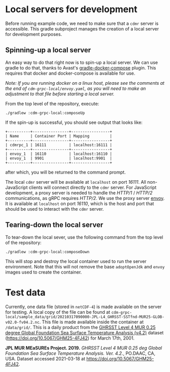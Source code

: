 # Local servers for development

Before running example code, we need to make sure that a `cdmr` server is accessible.
This gradle subproject manages the creation of a local server for development purposes.

<a id="spin-up" />

## Spinning-up a local server

An easy way to do that right now is to spin-up a local server.
We can use gradle to do that, thanks to Avast's [gradle-docker-compose](https://github.com/avast/gradle-docker-compose-plugin) plugin.
This requires that docker and docker-compose is available for use.

_Note: If you are running docker on a linux host, please see the comments at the end of `cdm-grpc-local/envoy.yaml`, as you will need to make an adjustment to that file before starting a local server._

From the top level of the repository, execute:

~~~shell
./gradlew :cdm-grpc-local:composeUp
~~~

If the spin-up is successful, you should see output that looks like:

~~~shell
+----------+----------------+-----------------+
| Name     | Container Port | Mapping         |
+----------+----------------+-----------------+
| cdmrpc_1 | 16111          | localhost:16111 |
+----------+----------------+-----------------+
| envoy_1  | 16110          | localhost:16110 |
| envoy_1  | 9901           | localhost:9901  |
+----------+----------------+-----------------+
~~~

after which, you will be returned to the command prompt.

The local `cdmr` server will be available at `localhost` on port _16111_.
All non-JavaScript clients will connect directly to the `cdmr` server.
For JavaScript development, a proxy server is needed to handle the _HTTP/1_ / _HTTP/2_ communications, as gRPC requires _HTTP/2_.
We use the proxy server [envoy](https://www.envoyproxy.io/).
It is available at `localhost` on port _16110_, which is the host and port that should be used to interact with the `cdmr` server.

<a id="tear-down" />

## Tearing-down the local server

To tear-down the local sever, use the following command from the top level of the repository:

~~~shell
./gradlew :cdm-grpc-local:composeDown
~~~

This will stop and destroy the local container used to run the server environment.
Note that this will not remove the base `adoptOpenJdk` and `envoy` images used to create the container.

# Test data

Currently, one data file (stored in `netCDF-4`) is made available on the server for testing.
A local copy of the file can be found at `cdm-grpc-local/sample_data/grid/20210317090000-JPL-L4_GHRSST-SSTfnd-MUR25-GLOB-v02.0-fv04.2.nc`.
This file is made available inside the container at `/data/grid/`.
This is a daily product from the [GHRSST Level 4 MUR 0.25 degree Global Foundation Sea Surface Temperature Analysis (v4.2)]() dataset (https://doi.org/10.5067/GHM25-4FJ42) for March 17th, 2001.

**JPL MUR MEaSUREs Project. 2019.** _GHRSST Level 4 MUR 0.25 deg Global Foundation Sea Surface Temperature Analysis. Ver. 4.2._, PO.DAAC, CA, USA. Dataset accessed 2021-03-18 at <https://doi.org/10.5067/GHM25-4FJ42>.
